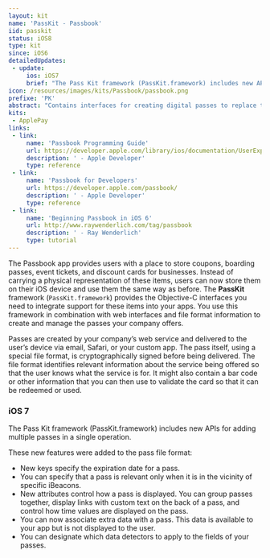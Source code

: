 ```yaml
---
layout: kit
name: 'PassKit - Passbook'
iid: passkit
status: iOS8
type: kit
since: iOS6
detailedUpdates:
 - update:
     ios: iOS7
     brief: "The Pass Kit framework (PassKit.framework) includes new APIs for adding multiple passes in a single operation. These new features were added to the pass file format: see page for details"
icon: /resources/images/kits/Passbook/passbook.png
prefixe: 'PK'
abstract: "Contains interfaces for creating digital passes to replace things like tickets, boarding passes, member cards, and more."
kits:
 - ApplePay
links:
 - link:
     name: 'Passbook Programming Guide'
     url: https://developer.apple.com/library/ios/documentation/UserExperience/Conceptual/PassKit_PG/Chapters/Introduction.html
     description: ' - Apple Developer'
     type: reference
 - link:
     name: 'Passbook for Developers'
     url: https://developer.apple.com/passbook/
     description: ' - Apple Developer'
     type: reference
 - link:
     name: 'Beginning Passbook in iOS 6'
     url: http://www.raywenderlich.com/tag/passbook
     description: ' - Ray Wenderlich'
     type: tutorial
---
```


The Passbook app provides users with a place to store coupons, boarding passes, event tickets, and discount cards for businesses. Instead of carrying a physical representation of these items, users can now store them on their iOS device and use them the same way as before. The **PassKit** framework (`PassKit.framework`) provides the Objective-C interfaces you need to integrate support for these items into your apps. You use this framework in combination with web interfaces and file format information to create and manage the passes your company offers.

Passes are created by your company’s web service and delivered to the user’s device via email, Safari, or your custom app. The pass itself, using a special file format, is cryptographically signed before being delivered. The file format identifies relevant information about the service being offered so that the user knows what the service is for. It might also contain a bar code or other information that you can then use to validate the card so that it can be redeemed or used.


### iOS 7

The Pass Kit framework (PassKit.framework) includes new APIs for adding multiple passes in a single operation.

These new features were added to the pass file format:

* New keys specify the expiration date for a pass.
* You can specify that a pass is relevant only when it is in the vicinity of specific iBeacons.
* New attributes control how a pass is displayed. You can group passes together, display links with custom text on the back of a pass, and control how time values are displayed on the pass.
* You can now associate extra data with a pass. This data is available to your app but is not displayed to the user.
* You can designate which data detectors to apply to the fields of your passes.
